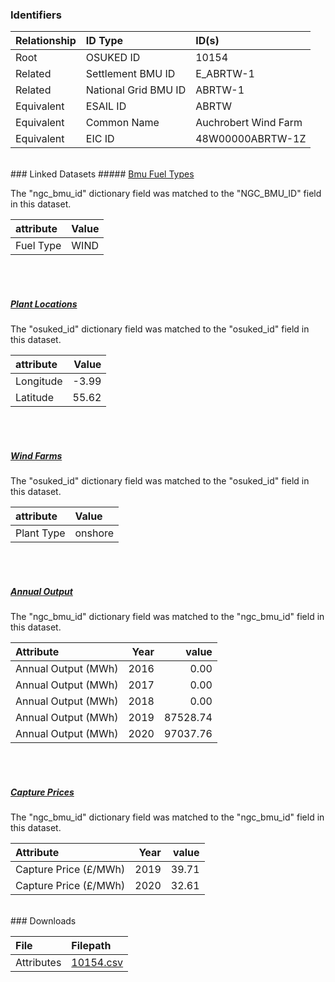 ### Identifiers

| Relationship   | ID Type              | ID(s)                |
|:---------------|:---------------------|:---------------------|
| Root           | OSUKED ID            | 10154                |
| Related        | Settlement BMU ID    | E_ABRTW-1            |
| Related        | National Grid BMU ID | ABRTW-1              |
| Equivalent     | ESAIL ID             | ABRTW                |
| Equivalent     | Common Name          | Auchrobert Wind Farm |
| Equivalent     | EIC ID               | 48W00000ABRTW-1Z     |

<br>
### Linked Datasets
##### <a href="https://osuked.github.io/Power-Station-Dictionary/datasets/bmu-fuel-types">Bmu Fuel Types</a>



The "ngc_bmu_id" dictionary field was matched to the "NGC_BMU_ID" field in this dataset.

| attribute   | Value   |
|:------------|:--------|
| Fuel Type   | WIND    |

<br><br>
##### <a href="https://osuked.github.io/Power-Station-Dictionary/datasets/plant-locations">Plant Locations</a>



The "osuked_id" dictionary field was matched to the "osuked_id" field in this dataset.

| attribute   |   Value |
|:------------|--------:|
| Longitude   |   -3.99 |
| Latitude    |   55.62 |

<br><br>
##### <a href="https://osuked.github.io/Power-Station-Dictionary/datasets/wind-farms">Wind Farms</a>



The "osuked_id" dictionary field was matched to the "osuked_id" field in this dataset.

| attribute   | Value   |
|:------------|:--------|
| Plant Type  | onshore |

<br><br>
##### <a href="https://osuked.github.io/Power-Station-Dictionary/datasets/annual-output">Annual Output</a>



The "ngc_bmu_id" dictionary field was matched to the "ngc_bmu_id" field in this dataset.

| Attribute           |   Year |    value |
|:--------------------|-------:|---------:|
| Annual Output (MWh) |   2016 |     0.00 |
| Annual Output (MWh) |   2017 |     0.00 |
| Annual Output (MWh) |   2018 |     0.00 |
| Annual Output (MWh) |   2019 | 87528.74 |
| Annual Output (MWh) |   2020 | 97037.76 |

<br><br>
##### <a href="https://osuked.github.io/Power-Station-Dictionary/datasets/capture-prices">Capture Prices</a>



The "ngc_bmu_id" dictionary field was matched to the "ngc_bmu_id" field in this dataset.

| Attribute             |   Year |   value |
|:----------------------|-------:|--------:|
| Capture Price (£/MWh) |   2019 |   39.71 |
| Capture Price (£/MWh) |   2020 |   32.61 |


<br>
### Downloads


| File       | Filepath                                                                              |
|:-----------|:--------------------------------------------------------------------------------------|
| Attributes | [10154.csv](https://osuked.github.io/Power-Station-Dictionary/object_attrs/10154.csv) |

